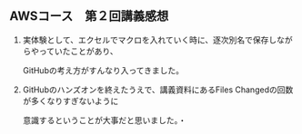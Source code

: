 ## AWSコース　第２回講義感想  

1. 実体験として、エクセルでマクロを入れていく時に、逐次別名で保存しながらやっていたことがあり、

    GitHubの考え方がすんなり入ってきました。
1. GitHubのハンズオンを終えたうえで、講義資料にあるFiles Changedの回数が多くなりすぎないように

   意識するということが大事だと思いました。・
